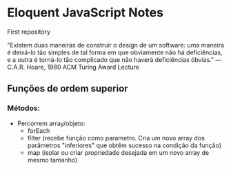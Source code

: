 # Eloquent JavaScript Notes
 First repository 
 
 "Existem duas maneiras de construir o design de um software: uma maneira é deixá-lo tão simples de tal
forma em que obviamente não há deficiências, e a outra é torná-lo tão complicado que não haverá
deficiências óbvias."
— C.A.R. Hoare, 1980 ACM Turing Award Lecture


## Funções de ordem superior

### Métodos:

* Percorrem array/objeto:
   * forEach
   * filter (recebe função como parametro. Cria um novo array dos parâmetros "inferiores" que obtêm sucesso na condição da função)
   * map (isolar ou criar propriedade desejada em um novo array de mesmo tamanho)
